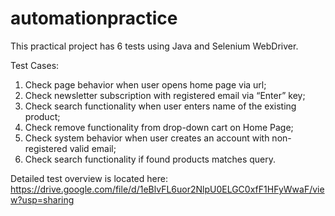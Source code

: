 # automationpractice

This practical project has 6 tests using Java and Selenium WebDriver.

Test Cases:
1) Check page behavior when user opens home page via url;
2) Check newsletter subscription with registered email via “Enter” key;
3) Check search functionality when user enters name of the existing product;
4) Check remove functionality from drop-down cart on Home Page;
5) Check system behavior when user creates an account with non-registered valid email;
6) Check search functionality if found products matches query.

Detailed test overview is located here: https://drive.google.com/file/d/1eBlvFL6uor2NlpU0ELGC0xfF1HFyWwaF/view?usp=sharing
